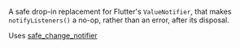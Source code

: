 
A safe drop-in replacement for Flutter's `ValueNotifier`, that makes
`notifyListeners()` a no-op, rather than an error, after its disposal.

Uses [safe_change_notifier](https://github.com/ubuntu-flutter-community/safe_change_notifier)